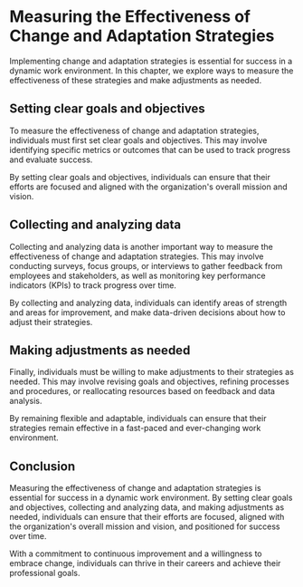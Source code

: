 Measuring the Effectiveness of Change and Adaptation Strategies
==========================================================================================

Implementing change and adaptation strategies is essential for success in a dynamic work environment. In this chapter, we explore ways to measure the effectiveness of these strategies and make adjustments as needed.

Setting clear goals and objectives
----------------------------------

To measure the effectiveness of change and adaptation strategies, individuals must first set clear goals and objectives. This may involve identifying specific metrics or outcomes that can be used to track progress and evaluate success.

By setting clear goals and objectives, individuals can ensure that their efforts are focused and aligned with the organization's overall mission and vision.

Collecting and analyzing data
-----------------------------

Collecting and analyzing data is another important way to measure the effectiveness of change and adaptation strategies. This may involve conducting surveys, focus groups, or interviews to gather feedback from employees and stakeholders, as well as monitoring key performance indicators (KPIs) to track progress over time.

By collecting and analyzing data, individuals can identify areas of strength and areas for improvement, and make data-driven decisions about how to adjust their strategies.

Making adjustments as needed
----------------------------

Finally, individuals must be willing to make adjustments to their strategies as needed. This may involve revising goals and objectives, refining processes and procedures, or reallocating resources based on feedback and data analysis.

By remaining flexible and adaptable, individuals can ensure that their strategies remain effective in a fast-paced and ever-changing work environment.

Conclusion
----------

Measuring the effectiveness of change and adaptation strategies is essential for success in a dynamic work environment. By setting clear goals and objectives, collecting and analyzing data, and making adjustments as needed, individuals can ensure that their efforts are focused, aligned with the organization's overall mission and vision, and positioned for success over time.

With a commitment to continuous improvement and a willingness to embrace change, individuals can thrive in their careers and achieve their professional goals.
